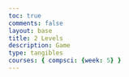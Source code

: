 ```yaml
---
toc: true
comments: false
layout: base
title: 2 Levels
description: Game
type: tangibles
courses: { compsci: {week: 5} }
---
```


<canvas></canvas>
<html>
    <img id="roadImage" src="{{site.baseurl}}/assets/js/img/road.png" style="display: none;">
    <img id="floorImage" src="{{site.baseurl}}/images/road.png" style="display: none;">
    <img id="backgroundImage" src="{{site.baseurl}}/images/background.png" style="display: none">
    <img id="buildingImage" src="{{site.baseurl}}/images/building.png" style="display: none;">
    <img id="spriteRight" src="{{site.baseurl}}/images/spriteRight.png" style="display: none;">
    <img id="spriteLeft" src="{{site.baseurl}}/images/spriteLeft.png" style="display: none;">
</html>
<script src="{{site.baseurl}}/assets/js/codeClimbers/game0-6.js" type="module"></script>